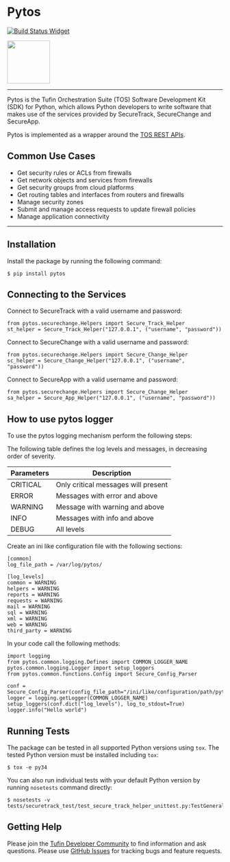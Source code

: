 # Pytos

[![Build Status Widget]][Build Status]

<img src="https://github.com/Tufin/pytos/raw/master/logo/logo.png" width="100">

----

Pytos is the Tufin Orchestration Suite (TOS) Software Development Kit (SDK) for Python, which allows Python developers to write software that makes use of the services provided by SecureTrack, SecureChange and SecureApp.

Pytos is implemented as a wrapper around the [TOS REST APIs].


## Common Use Cases
* Get security rules or ACLs from firewalls
* Get network objects and services from firewalls
* Get security groups from cloud platforms
* Get routing tables and interfaces from routers and firewalls
* Manage security zones
* Submit and manage access requests to update firewall policies
* Manage application connectivity

----

## Installation

Install the package by running the following command:

```
$ pip install pytos

```

## Connecting to the Services

Connect to SecureTrack with a valid username and password:

```
from pytos.securechange.Helpers import Secure_Track_Helper
st_helper = Secure_Track_Helper("127.0.0.1", ("username", "password"))
```

Connect to SecureChange with a valid username and password:
```
from pytos.securechange.Helpers import Secure_Change_Helper
sc_helper = Secure_Change_Helper("127.0.0.1", ("username", "password"))
```

Connect to SecureApp with a valid username and password:
```
from pytos.securechange.Helpers import Secure_Change_Helper
sa_helper = Secure_App_Helper("127.0.0.1", ("username", "password"))
```

## How to use pytos logger

To use the pytos logging mechanism perform the following steps:

The following table defines the log levels and messages, in decreasing order of severity.

Parameters | Description
-----------|------------
CRITICAL   | Only critical messages will present
ERROR      | Messages with error and above
WARNING    | Message with warning and above
INFO       | Messages with info and above
DEBUG      | All levels

Create an ini like configuration file with the following sections:

```
[common]
log_file_path = /var/log/pytos/

[log_levels]
common = WARNING
helpers = WARNING
reports = WARNING
requests = WARNING
mail = WARNING
sql = WARNING
xml = WARNING
web = WARNING
third_party = WARNING
```

In your code call the following methods:
```
import logging
from pytos.common.logging.Defines import COMMON_LOGGER_NAME
pytos.common.logging.Logger import setup_loggers
from pytos.common.functions.Config import Secure_Config_Parser

conf = Secure_Config_Parser(config_file_path="/ini/like/configuration/path/pytos.conf")
logger = logging.getLogger(COMMON_LOGGER_NAME)
setup_loggers(conf.dict("log_levels"), log_to_stdout=True)
logger.info("Hello world")
```

## Running Tests

The package can be tested in all supported Python versions using ``tox``. The tested Python version
must be installed including ``tox``:

```
$ tox -e py34
```

You can also run individual tests with your default Python version by running ``nosetests`` command directly:
```
$ nosetests -v tests/securetrack_test/test_secure_track_helper_unittest.py:TestGeneralSettings
```

## Getting Help

Please join the [Tufin Developer Community] to find information and ask questions.
Please use [GitHub Issues] for tracking bugs and feature requests.

[GitHub Issues]: https://github.com/Tufin/pytos/issues
[Tufin Developer Community]: https://plus.google.com/communities/112366353546062524001
[TOS REST APIs]: https://github.com/Tufin/GettingStarted
[Build Status]: https://travis-ci.org/Tufin/pytos
[Build Status Widget]: https://travis-ci.org/Tufin/pytos.svg?branch=master
